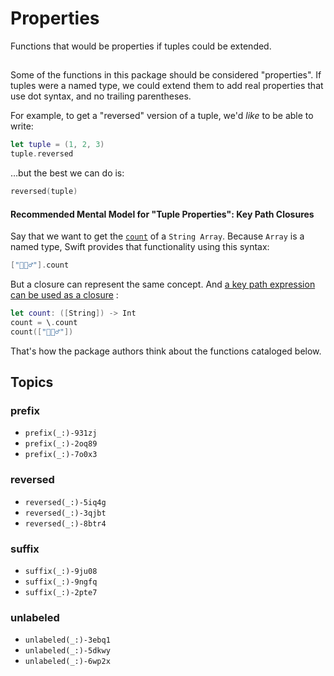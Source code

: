 # Properties

Functions that would be properties if tuples could be extended.

## 

Some of the functions in this package should be considered "properties". If tuples were a named type, we could extend them to add real properties that use dot syntax, and no trailing parentheses.

For example, to get a "reversed" version of a tuple, we'd *like* to be able to write:  

```swift
let tuple = (1, 2, 3) 
tuple.reversed
```

…but the best we can do is:

```swift
reversed(tuple)
```

#### Recommended Mental Model for "Tuple Properties": Key Path Closures

Say that we want to get the [`count`](https://developer.apple.com/documentation/swift/collection/count-4l4qk) of a `String Array`. Because `Array` is a named type, Swift provides that functionality using this syntax: 

```swift
["🧛🏼‍♂️"].count
```

But a closure can represent the same concept. And [a key path expression can be used as a closure](https://github.com/apple/swift-evolution/blob/main/proposals/0249-key-path-literal-function-expressions.md) :

```swift
let count: ([String]) -> Int
count = \.count
count(["🧛🏼‍♂️"])
```

That's how the package authors think about the functions cataloged below.

## Topics

### prefix
- ``prefix(_:)-931zj``
- ``prefix(_:)-2oq89``
- ``prefix(_:)-7o0x3``

### reversed
- ``reversed(_:)-5iq4g``
- ``reversed(_:)-3qjbt``
- ``reversed(_:)-8btr4``

### suffix
- ``suffix(_:)-9ju08``
- ``suffix(_:)-9ngfq``
- ``suffix(_:)-2pte7``

### unlabeled
- ``unlabeled(_:)-3ebq1``
- ``unlabeled(_:)-5dkwy``
- ``unlabeled(_:)-6wp2x``
